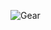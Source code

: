 
![Gear](https://www.figma.com/file/2SjgqPtwBr2ak5RQv8nFAW/100-Daily-UI-Challenge-(Community)?type=design&node-id=266-6425&t=4x2pla5px3CiBKjA-4)  

